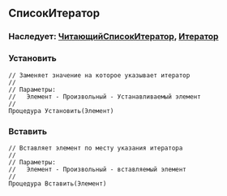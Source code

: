## СписокИтератор

### Наследует: [ЧитающийСписокИтератор](ЧитающийСписокИтератор.md), [Итератор](Итератор.md)

### Установить

```bsl
// Заменяет значение на которое указывает итератор
//
// Параметры:
//   Элемент - Произвольный - Устанавливаемый элемент
//
Процедура Установить(Элемент) 
```

### Вставить

```bsl
// Вставляет элемент по месту указания итератора
//
// Параметры:
//   Элемент - Произвольный - вставляемый элемент
//
Процедура Вставить(Элемент) 
```
